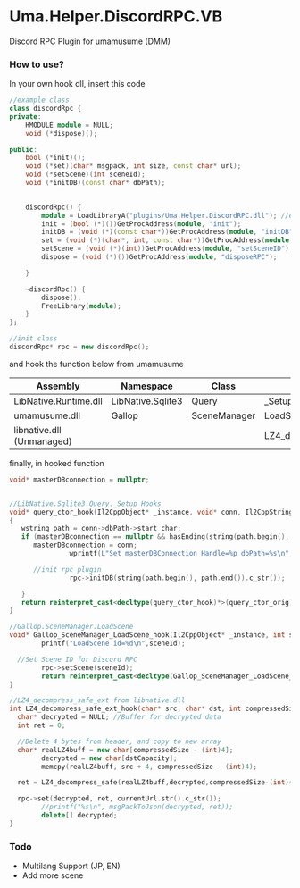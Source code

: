 # Uma.Helper.DiscordRPC.VB
 Discord RPC Plugin for umamusume (DMM)

### How to use?
 In your own hook dll, insert this code
 
```c++
//example class
class discordRpc {
private:
    HMODULE module = NULL;
    void (*dispose)();

public:
    bool (*init)();   
    void (*set)(char* msgpack, int size, const char* url);
    void (*setScene)(int sceneId);
    void (*initDB)(const char* dbPath);

    
    discordRpc() {
        module = LoadLibraryA("plugins/Uma.Helper.DiscordRPC.dll"); //edit here
        init = (bool (*)())GetProcAddress(module, "init");
        initDB = (void (*)(const char*))GetProcAddress(module, "initDB");
        set = (void (*)(char*, int, const char*))GetProcAddress(module, "processRPC");
        setScene = (void (*)(int))GetProcAddress(module, "setSceneID");
        dispose = (void (*)())GetProcAddress(module, "disposeRPC");

    }

    ~discordRpc() {
        dispose();
        FreeLibrary(module);
    }
};

//init class
discordRpc* rpc = new discordRpc();

```

 and hook the function below from umamusume

| **Assembly**              | **Namespace**     | **Class**    | **Method**              | **NumArgs** |
|---------------------------|-------------------|--------------|-------------------------|-------------|
| LibNative.Runtime.dll     | LibNative.Sqlite3 | Query        | _Setup                  | 2           |
| umamusume.dll             | Gallop            | SceneManager | LoadScene               | 1           |
| libnative.dll (Unmanaged) |                   |              | LZ4_decompress_safe_ext | 4           |


 finally, in hooked function

```c++
void* masterDBconnection = nullptr;


//LibNative.Sqlite3.Query._Setup Hooks
void* query_ctor_hook(Il2CppObject* _instance, void* conn, Il2CppString* sql)
{
   wstring path = conn->dbPath->start_char;
   if (masterDBconnection == nullptr && hasEnding(string(path.begin(), path.end()), "master.mdb")) {
      masterDBconnection = conn;
			   wprintf(L"Set masterDBConnection Handle=%p dbPath=%s\n", conn->Handle, conn->dbPath->start_char);

      //init rpc plugin
			   rpc->initDB(string(path.begin(), path.end()).c_str());

   }
   return reinterpret_cast<decltype(query_ctor_hook)*>(query_ctor_orig)(_instance, conn, sql);	
}

//Gallop.SceneManager.LoadScene
void* Gallop_SceneManager_LoadScene_hook(Il2CppObject* _instance, int sceneId) {
		printf("LoadScene id=%d\n",sceneId);

  //Set Scene ID for Discord RPC
		rpc->setScene(sceneId);
		return reinterpret_cast<decltype(Gallop_SceneManager_LoadScene_hook)*>(Gallop_SceneManager_LoadScene_orig)(_this, sceneId);
}

//LZ4_decompress_safe_ext from libnative.dll
int LZ4_decompress_safe_ext_hook(char* src, char* dst, int compressedSize, int dstCapacity) {
  char* decrypted = NULL; //Buffer for decrypted data
  int ret = 0;

  //Delete 4 bytes from header, and copy to new array
  char* realLZ4buff = new char[compressedSize - (int)4];
		decrypted = new char[dstCapacity];
		memcpy(realLZ4buff, src + 4, compressedSize - (int)4);

  ret = LZ4_decompress_safe(realLZ4buff,decrypted,compressedSize-(int)4,dstCapacity); //Original function

  rpc->set(decrypted, ret, currentUrl.str().c_str());
		//printf("%s\n", msgPackToJson(decrypted, ret));
		delete[] decrypted;
}
```

### Todo
- Multilang Support (JP, EN)
- Add more scene
